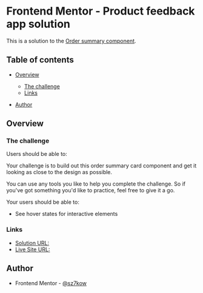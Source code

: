 # Frontend Mentor - Product feedback app solution

This is a solution to the [Order summary component](https://www.frontendmentor.io/challenges/order-summary-component-QlPmajDUj).

## Table of contents

- [Overview](#overview)
  - [The challenge](#the-challenge)
  - [Links](#links)

- [Author](#author)

## Overview

### The challenge

Users should be able to:

Your challenge is to build out this order summary card component and get it looking as close to the design as possible.

You can use any tools you like to help you complete the challenge. So if you've got something you'd like to practice, feel free to give it a go.

Your users should be able to:

- See hover states for interactive elements


### Links

- [Solution URL:](https://www.frontendmentor.io/solutions/order-summary-component-ZlSJ0qGf7)
- [Live Site URL:](https://order-summary-component.sz7kow.com/)

## Author
- Frontend Mentor - [@sz7kow](https://www.frontendmentor.io/profile/sz7kow)
